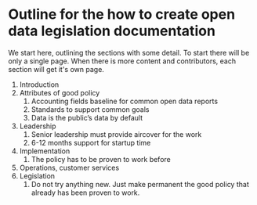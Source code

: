 # Outline for the how to create open data legislation documentation

We start here, outlining the sections with some detail. To start there will be only a single page. When there is more content and contributors, each section will get it's own page.

1. Introduction
1. Attributes of good policy
    1. Accounting fields baseline for common open data reports
    1. Standards to support common goals
    1. Data is the public’s data by default
1. Leadership
    1. Senior leadership must provide aircover for the work
    1. 6-12 months support for startup time
1. Implementation
    1. The policy has to be proven to work before 
1. Operations, customer services
1. Legislation
    1. Do not try anything new. Just make permanent the good policy that already has been proven to work. 
